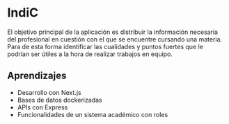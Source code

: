 # IndiC

El objetivo principal de la aplicación es distribuir la información necesaria 
del profesional en cuestión con el que se encuentre cursando una materia. 
Para de esta forma identificar las cualidades y puntos fuertes que le 
podrían ser útiles a la hora de realizar trabajos en equipo.

## Aprendizajes
- Desarrollo con Next.js
- Bases de datos dockerizadas
- APIs con Express
- Funcionalidades de un sistema académico con roles
